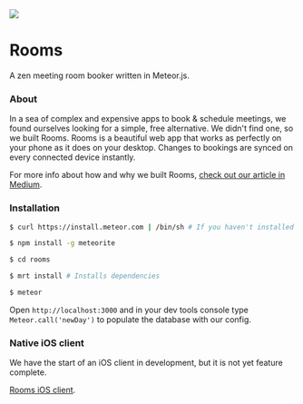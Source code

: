 <img src="http://f.cl.ly/items/3L2m1i1h442M2o2O3Y1Y/iPad_Air_H_iPhone_5s_V_SpcGr_sRGB.png"/>

# Rooms

A zen meeting room booker written in Meteor.js.


### About

In a sea of complex and expensive apps to book & schedule meetings, we found ourselves looking for a simple, free alternative. We didn't find one, so we built Rooms. Rooms is a beautiful web app that works as perfectly on your phone as it does on your desktop. Changes to bookings are synced on every connected device instantly. 

For more info about how and why we built Rooms, <a href="https://medium.com/@almonk/building-a-meeting-room-booking-app-in-7-hours-4f5534f9036a">check out our article in Medium</a>.

### Installation

```bash
$ curl https://install.meteor.com | /bin/sh # If you haven't installed meteor

$ npm install -g meteorite

$ cd rooms

$ mrt install # Installs dependencies

$ meteor
```
    
Open `http://localhost:3000` and in your dev tools console type `Meteor.call('newDay')` to populate the database with our config. 


### Native iOS client
We have the start of an iOS client in development, but it is not yet feature complete.

<a href="https://github.com/gocardless/rooms-ios">Rooms iOS client</a>.
